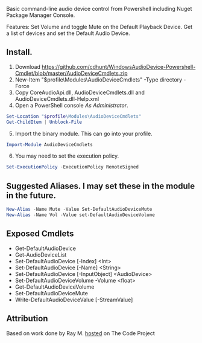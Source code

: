 Basic command-line audio device control from Powershell including Nuget Package Manager Console.

Features: Set Volume and toggle Mute on the Default Playback Device. Get a list of devices and set the Default Audio Device.

## Install.

1. Download https://github.com/cdhunt/WindowsAudioDevice-Powershell-Cmdlet/blob/master/AudioDeviceCmdlets.zip
2. New-Item "$profile\Modules\AudioDeviceCmdlets" -Type directory -Force
3. Copy CoreAudioApi.dll, AudioDeviceCmdlets.dll and AudioDeviceCmdlets.dll-Help.xml
4. Open a PowerShell console *As Administrator*.

```powershell
Set-Location "$profile\Modules\AudioDeviceCmdlets"
Get-ChildItem | Unblock-File
```

5. Import the binary module. This can go into your profile.
        
```powershell
Import-Module AudioDeviceCmdlets
```

6. You may need to set the execution policy.

```powershell
Set-ExecutionPolicy -ExecutionPolicy RemoteSigned
```

## Suggested Aliases. I may set these in the module in the future.

```powershell
New-Alias -Name Mute -Value Set-DefaultAudioDeviceMute
New-Alias -Name Vol -Value set-DefaultAudioDeviceVolume
```

## Exposed Cmdlets
* Get-DefaultAudioDevice
* Get-AudioDeviceList
* Set-DefaultAudioDevice [-Index] &lt;Int&gt;
* Set-DefaultAudioDevice [-Name] &lt;String&gt;
* Set-DefaultAudioDevice [-InputObject] &lt;AudioDevice&gt;
* Set-DefaultAudioDeviceVolume -Volume &lt;float&gt;
* Get-DefaultAudioDeviceVolume
* Set-DefaultAudioDeviceMute
* Write-DefaultAudioDeviceValue [-StreamValue]

## Attribution
Based on work done by Ray M. <a href="http://www.codeproject.com/Articles/18520/Vista-Core-Audio-API-Master-Volume-Control">hosted</a> on The Code Project
